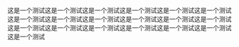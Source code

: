<!-- ##{"script":"<script src='https://7r1UMPH.github.io/plugins/post-locker.js'></script>"}## -->

这是一个测试这是一个测试这是一个测试这是一个测试这是一个测试这是一个测试这是一个测试这是一个测试这是一个测试这是一个测试这是一个测试这是一个测试这是一个测试这是一个测试这是一个测试这是一个测试这是一个测试这是一个测试这是一个测试